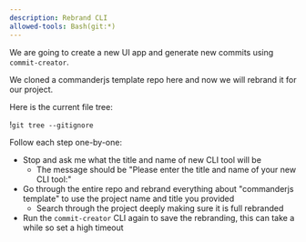 ```yaml
---
description: Rebrand CLI
allowed-tools: Bash(git:*)
---
```


We are going to create a new UI app and generate new commits using `commit-creator`.

We cloned a commanderjs template repo here and now we will rebrand it for our project.

Here is the current file tree:

!`git tree --gitignore`

Follow each step one-by-one:
- Stop and ask me what the title and name of new CLI tool will be
    - The message should be "Please enter the title and name of your new CLI tool:"
- Go through the entire repo and rebrand everything about "commanderjs template" to use the project name and title you provided
  - Search through the project deeply making sure it is full rebranded
- Run the `commit-creator` CLI again to save the rebranding, this can take a while so set a high timeout
